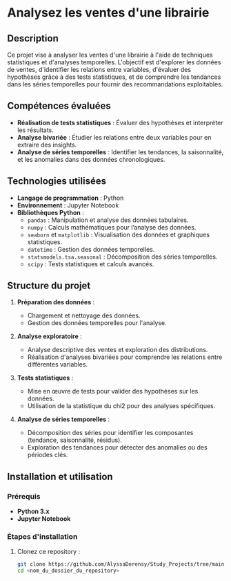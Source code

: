 # Analysez les ventes d'une librairie

## Description
Ce projet vise à analyser les ventes d'une librairie à l'aide de techniques statistiques et d'analyses temporelles. L'objectif est d'explorer les données de ventes, d'identifier les relations entre variables, d'évaluer des hypothèses grâce à des tests statistiques, et de comprendre les tendances dans les séries temporelles pour fournir des recommandations exploitables.

## Compétences évaluées
- **Réalisation de tests statistiques** : Évaluer des hypothèses et interpréter les résultats.
- **Analyse bivariée** : Étudier les relations entre deux variables pour en extraire des insights.
- **Analyse de séries temporelles** : Identifier les tendances, la saisonnalité, et les anomalies dans des données chronologiques.

## Technologies utilisées
- **Langage de programmation** : Python
- **Environnement** : Jupyter Notebook
- **Bibliothèques Python** :
  - `pandas` : Manipulation et analyse des données tabulaires.
  - `numpy` : Calculs mathématiques pour l’analyse des données.
  - `seaborn` et `matplotlib` : Visualisation des données et graphiques statistiques.
  - `datetime` : Gestion des données temporelles.
  - `statsmodels.tsa.seasonal` : Décomposition des séries temporelles.
  - `scipy` : Tests statistiques et calculs avancés.

## Structure du projet
1. **Préparation des données** :
   - Chargement et nettoyage des données.
   - Gestion des données temporelles pour l'analyse.

2. **Analyse exploratoire** :
   - Analyse descriptive des ventes et exploration des distributions.
   - Réalisation d'analyses bivariées pour comprendre les relations entre différentes variables.

3. **Tests statistiques** :
   - Mise en œuvre de tests pour valider des hypothèses sur les données.
   - Utilisation de la statistique du chi2 pour des analyses spécifiques.

4. **Analyse de séries temporelles** :
   - Décomposition des séries pour identifier les composantes (tendance, saisonnalité, résidus).
   - Exploration des tendances pour détecter des anomalies ou des périodes clés.

## Installation et utilisation
### Prérequis
- **Python 3.x**
- **Jupyter Notebook**

### Étapes d'installation
1. Clonez ce repository :
   ```bash
   git clone https://github.com/AlyssaDerensy/Study_Projects/tree/main/Openclassrooms/analyse_ventes_librairie
   cd <nom_du_dossier_du_repository>
